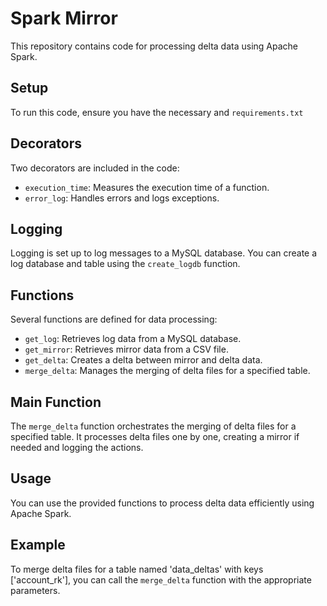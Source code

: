 # Spark Mirror

This repository contains code for processing delta data using Apache Spark.

## Setup

To run this code, ensure you have the necessary and `requirements.txt`

## Decorators

Two decorators are included in the code:
- `execution_time`: Measures the execution time of a function.
- `error_log`: Handles errors and logs exceptions.

## Logging

Logging is set up to log messages to a MySQL database. You can create a log database and table using the `create_logdb` function.

## Functions

Several functions are defined for data processing:
- `get_log`: Retrieves log data from a MySQL database.
- `get_mirror`: Retrieves mirror data from a CSV file.
- `get_delta`: Creates a delta between mirror and delta data.
- `merge_delta`: Manages the merging of delta files for a specified table.

## Main Function

The `merge_delta` function orchestrates the merging of delta files for a specified table. It processes delta files one by one, creating a mirror if needed and logging the actions.

## Usage

You can use the provided functions to process delta data efficiently using Apache Spark.

## Example

To merge delta files for a table named 'data_deltas' with keys ['account_rk'], you can call the `merge_delta` function with the appropriate parameters.
